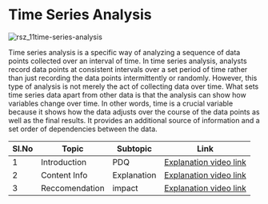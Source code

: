 # Time Series Analysis
![rsz_11time-series-analysis](https://github.com/V-Vibee/MY-Projects-2.0/assets/91024678/ce2a25e7-245f-4c79-a743-dc217fa54843)



Time series analysis is a specific way of analyzing a sequence of data points collected over an interval of time. In time series analysis, analysts record data points at consistent intervals over a set period of time rather than just recording the data points intermittently or randomly. However, this type of analysis is not merely the act of collecting data over time. 
What sets time series data apart from other data is that the analysis can show how variables change over time. In other words, time is a crucial variable because it shows how the data adjusts over the course of the data points as well as the final results. It provides an additional source of information and a set order of dependencies between the data. 

| Sl.No| Topic| Subtopic| Link|
|-|-|-|-|
|1| Introduction | PDQ |[ Explanation video link]()
|2| Content Info | Explanation |[ Explanation video link]()
|3| Reccomendation | impact |[ Explanation video link]()

